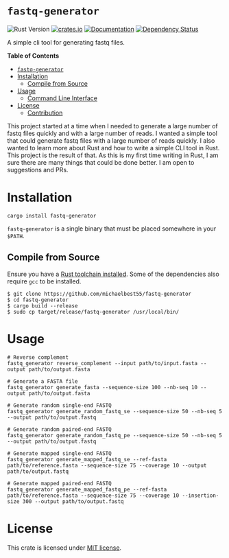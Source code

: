 # `fastq-generator`

![Rust Version][rustc-image]
[![crates.io][crate-image]][crate-link]
[![Documentation][docs-image]][docs-link]
[![Dependency Status][deps-image]][deps-link]

A simple cli tool for generating fastq files.

<!-- markdown-toc start - Don't edit this section. Run M-x markdown-toc-refresh-toc -->
**Table of Contents**

- [`fastq-generator`](#project-name)
- [Installation](#installation)
    - [Compile from Source](#compile-from-source)
- [Usage](#usage)
    - [Command Line Interface](#command-line-interface)
- [License](#license)
    - [Contribution](#contribution)

<!-- markdown-toc end -->

This project started at a time when I needed to generate a large number of fastq files quickly and with a large number of reads. I wanted a simple tool that could generate fastq files with a large number of reads quickly. I also wanted to learn
more about Rust and how to write a simple CLI tool in Rust. This project is the result of that. As this is my first time writing in Rust, I am sure there are many things that could be done better. I am open to suggestions and PRs. 

# Installation

```
cargo install fastq-generator
```

`fastq-generator` is a single binary that must be placed somewhere in your
`$PATH`.

## Compile from Source

Ensure you have a [Rust toolchain installed](https://rustup.rs). Some of the
dependencies also require `gcc` to be installed.

```
$ git clone https://github.com/michaelbest55/fastq-generator
$ cd fastq-generator
$ cargo build --release
$ sudo cp target/release/fastq-generator /usr/local/bin/
```

# Usage

```
# Reverse complement
fastq_generator reverse_complement --input path/to/input.fasta --output path/to/output.fasta

# Generate a FASTA file
fastq_generator generate_fasta --sequence-size 100 --nb-seq 10 --output path/to/output.fasta

# Generate random single-end FASTQ
fastq_generator generate_random_fastq_se --sequence-size 50 --nb-seq 5 --output path/to/output.fastq

# Generate random paired-end FASTQ
fastq_generator generate_random_fastq_pe --sequence-size 50 --nb-seq 5 --output path/to/output.fastq

# Generate mapped single-end FASTQ
fastq_generator generate_mapped_fastq_se --ref-fasta path/to/reference.fasta --sequence-size 75 --coverage 10 --output path/to/output.fastq

# Generate mapped paired-end FASTQ
fastq_generator generate_mapped_fastq_pe --ref-fasta path/to/reference.fasta --sequence-size 75 --coverage 10 --insertion-size 300 --output path/to/output.fastq
```

# License

This crate is licensed under [MIT license](http://opensource.org/licenses/MIT).

[//]: # (badges)

[rustc-image]: https://img.shields.io/badge/rustc-1.53+-blue.svg
[crate-image]: https://img.shields.io/crates/v/fastq-generator.svg
[crate-link]: https://crates.io/crates/fastq-generator
[docs-image]: https://docs.rs/fastq-generator/badge.svg
[docs-link]: https://docs.rs/fastq-generator
[deps-image]: https://deps.rs/repo/github/michaelbest55/fastq-generator/status.svg
[deps-link]: https://deps.rs/repo/github/michaelbest55/fastq-generator
